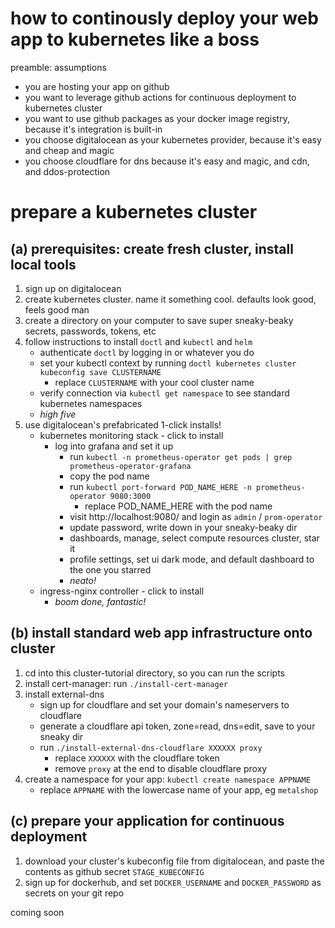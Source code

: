 
# how to continously deploy your web app to kubernetes like a boss

preamble: assumptions
- you are hosting your app on github
- you want to leverage github actions for continuous deployment to kubernetes cluster
- you want to use github packages as your docker image registry, because it's integration is built-in
- you choose digitalocean as your kubernetes provider, because it's easy and cheap and magic
- you choose cloudflare for dns because it's easy and magic, and cdn, and ddos-protection

# prepare a kubernetes cluster

## (a) prerequisites: create fresh cluster, install local tools
1. sign up on digitalocean
1. create kubernetes cluster. name it something cool. defaults look good, feels good man
1. create a directory on your computer to save super sneaky-beaky secrets, passwords, tokens, etc
1. follow instructions to install `doctl` and `kubectl` and `helm`
    - authenticate `doctl` by logging in or whatever you do
    - set your kubectl context by running `doctl kubernetes cluster kubeconfig save CLUSTERNAME`
      - replace `CLUSTERNAME` with your cool cluster name
    - verify connection via `kubectl get namespace` to see standard kubernetes namespaces
    - *high five*
1. use digitalocean's prefabricated 1-click installs!
    - kubernetes monitoring stack - click to install
      - log into grafana and set it up
        - run `kubectl -n prometheus-operator get pods | grep prometheus-operator-grafana`
        - copy the pod name
        - run `kubectl port-forward POD_NAME_HERE -n prometheus-operator 9080:3000`
          - replace POD_NAME_HERE with the pod name
        - visit http://localhost:9080/ and login as `admin` / `prom-operator`
        - update password, write down in your sneaky-beaky dir
        - dashboards, manage, select compute resources cluster, star it
        - profile settings, set ui dark mode, and default dashboard to the one you starred
        - *neato!*
    - ingress-nginx controller - click to install
      - *boom done, fantastic!*

## (b) install standard web app infrastructure onto cluster

1. cd into this cluster-tutorial directory, so you can run the scripts
1. install cert-manager: run `./install-cert-manager`
1. install external-dns
    - sign up for cloudflare and set your domain's nameservers to cloudflare
    - generate a cloudflare api token, zone=read, dns=edit, save to your sneaky dir
    - run `./install-external-dns-cloudflare XXXXXX proxy`
      - replace `XXXXXX` with the cloudflare token
      - remove `proxy` at the end to disable cloudflare proxy
1. create a namespace for your app: `kubectl create namespace APPNAME`
    - replace `APPNAME` with the lowercase name of your app, eg `metalshop`

## (c) prepare your application for continuous deployment

1. download your cluster's kubeconfig file from digitalocean, and paste the contents as github secret `STAGE_KUBECONFIG`
1. sign up for dockerhub, and set `DOCKER_USERNAME` and `DOCKER_PASSWORD` as secrets on your git repo

coming soon

<!--
**(c) allow your app to pull your images from github packages**
1. ***if*** you are using the github packages docker registry
    - github packages requires your cluster to authorize to pull images
    - generate a github token to read packages
      - profile settings, developer settings, personal access tokens
      - create a new token with one permission: read packages
      - hold onto this token for next step
    - run script `install-github-secret APPNAMESPACE GITHUBUSER XXXXXX`
      - replace `APPNAMESPACE` with your app namespace, eg `metalshop`
      - replace `GITHUBUSER` with your github username, eg `chase-moskal`
      - replace `XXXXXX` with the github access token you generated
    - configure your app's deployments to include an entry in `imagePullSecrets`, like so
      ```yaml
      spec:

        # configure this field on all deployments pulling images from github
        imagePullSecrets:
        - name: dockerconfigjson-github-com

        # just example for context
        containers:
        - name: your-container-name
          image: docker.pkg.github.com/<ORG>/<REPO>/<PKG>:<TAG>
      ```
-->
